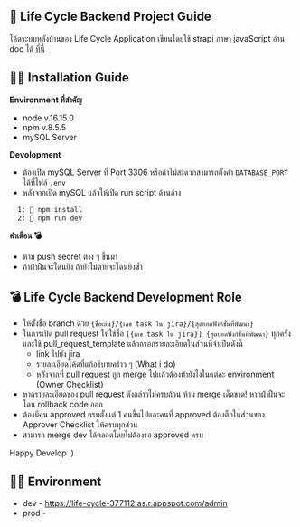 ## 🤖 Life Cycle Backend Project Guide

โค้ดระบบหลังบ้านของ Life Cycle Application เขียนโดยใช้ strapi ภาษา javaScript อ่าน doc ได้ [ที่นี่](https://docs.strapi.io/developer-docs/latest/getting-started/introduction.html#open-source-contribution)

## 😶‍🌫️ Installation Guide

**Environment ที่สำคัญ** 
- node v.16.15.0 
- npm v.8.5.5
- mySQL Server

**Devolopment**
- ต้องเปิด mySQL Server ที่ Port 3306 หรือถ้าไม่สะดวกสามารถตั้งค่า `DATABASE_PORT` ได้ที่ไฟล์ `.env` 
- หลังจากเปิด mySQL แล้วให้เปิด run script ด้านล่าง

```bash
  1: 📄 npm install
  2: 📄 npm run dev
```

**คำเตือน 💣**
- ห้าม push secret ต่าง ๆ ขึ้นมา
- ถ้าฝ่าฝืนจะโดนยิง ถ้ายังไม่ตายจะโดนยิงซ้ำ


## 💣 Life Cycle Backend Development Role
- ให้ตั้งชื่อ branch ด้วย `{ชื่อเล่น}/{เลข task ใน jira}/{สุดยอดฟังก์ชั่นที่พัฒนา}`
- ในการเปิด pull request ให้ใช้ชื่อ `[{เลข task ใน jira}] {สุดยอดฟังก์ชั่นที่พัฒนา}` ทุกครั้ง และใช้ pull_request_template แล้วกรอกรายละเอียดในส่วนที่จำเป็นดังนี้
    - link ไปยัง jira
    - รายละเอียดโค้ดที่แก้อธิบายคร่าว ๆ (What i do)
    - หลังจากที่ pull request ถูก merge ไปเเล้วต้องทำยังไงในแต่ละ environment (Owner Checklist)
- หากรายละเอียดของ pull request ดังกล่าวไม่ครบถ้วน ห้าม merge เด็ดขาด! หากฝ่าฝืนจะโดน rollback code ออก
- ต้องมีคน approved ครบตั้งแต่ 1 คนชึ้นไปและคนที่ approved ต้องติ้กในส่วนของ Approver Checklist ให้ครบทุกส่วน
- สามารถ merge dev ได้ตลอดโดยไม่ต้องรอ approved ครบ

Happy Develop :)

## 😶‍🌫️ Environment
- dev - https://life-cycle-377112.as.r.appspot.com/admin
- prod - 